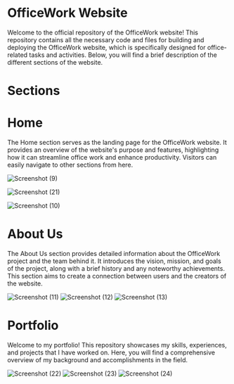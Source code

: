 # OfficeWork Website
Welcome to the official repository of the OfficeWork website! This repository contains all the necessary code and files for building and deploying the OfficeWork website, which is specifically designed for office-related tasks and activities. Below, you will find a brief description of the different sections of the website.

# Sections

# Home

The Home section serves as the landing page for the OfficeWork website. It provides an overview of the website's purpose and features, highlighting how it can streamline office work and enhance productivity. Visitors can easily navigate to other sections from here.

![Screenshot (9)](https://github.com/LaxmanMurmu/my_office/assets/75252155/ab579542-2a9a-4500-bcc2-03e43a04bf3e)

![Screenshot (21)](https://github.com/LaxmanMurmu/my_office/assets/75252155/b9f67e85-1de6-41be-b939-6993f8232624)

![Screenshot (10)](https://github.com/LaxmanMurmu/my_office/assets/75252155/63c15c1a-372a-4882-a1e3-f7da88b574a4)

# About Us

The About Us section provides detailed information about the OfficeWork project and the team behind it. It introduces the vision, mission, and goals of the project, along with a brief history and any noteworthy achievements. This section aims to create a connection between users and the creators of the website.

![Screenshot (11)](https://github.com/LaxmanMurmu/my_office/assets/75252155/24d8f78b-7db4-40f3-a01d-8d5f86cb0458)
![Screenshot (12)](https://github.com/LaxmanMurmu/my_office/assets/75252155/df9c2cae-5f7f-4358-b4f7-9c6a4006d3e0)
![Screenshot (13)](https://github.com/LaxmanMurmu/my_office/assets/75252155/52674285-8949-4026-a4fa-98857142644d)

# Portfolio

Welcome to my portfolio! This repository showcases my skills, experiences, and projects that I have worked on. Here, you will find a comprehensive overview of my background and accomplishments in the field.

![Screenshot (22)](https://github.com/LaxmanMurmu/my_office/assets/75252155/d4ae7d70-6707-4b39-bc5f-49098aa96404)
![Screenshot (23)](https://github.com/LaxmanMurmu/my_office/assets/75252155/4f611064-d12d-4f06-8f80-30cac82840d8)
![Screenshot (24)](https://github.com/LaxmanMurmu/my_office/assets/75252155/8c512a38-cfe5-47a7-a489-9880eeb40332)
